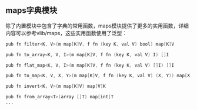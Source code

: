 ## maps字典模块

除了内置模块中包含了字典的常用函数，maps模块提供了更多的实用函数，详细内容可以参考vlib/maps，这些实用函数使用了泛型：

```v
pub fn filter<K, V>(m map[K]V, f fn (key K, val V) bool) map[K]V

pub fn to_array<K, V, I>(m map[K]V, f fn (key K, val V) I) []I

pub fn flat_map<K, V, I>(m map[K]V, f fn (key K, val V) []I) []I

pub fn to_map<K, V, X, Y>(m map[K]V, f fn (key K, val V) (X, Y)) map[X]Y 

pub fn invert<K, V>(m map[K]V) map[V]K

pub fn from_array<T>(array []T) map[int]T 
...
```

